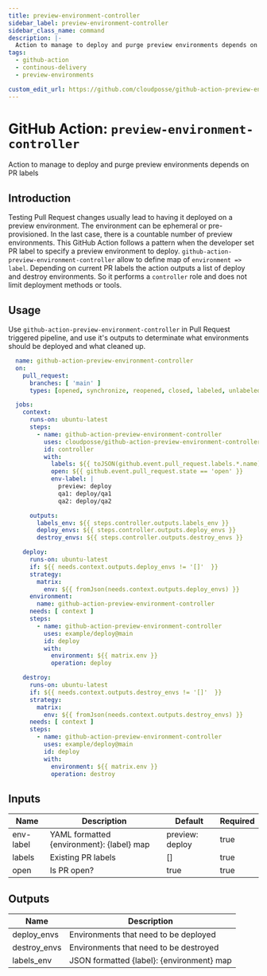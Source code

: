 ```yaml
---
title: preview-environment-controller
sidebar_label: preview-environment-controller
sidebar_class_name: command
description: |-
  Action to manage to deploy and purge preview environments depends on PR labels
tags:
  - github-action
  - continous-delivery
  - preview-environments

custom_edit_url: https://github.com/cloudposse/github-action-preview-environment-controller/blob/main/README.yaml
---
```


# GitHub Action: `preview-environment-controller`
Action to manage to deploy and purge preview environments depends on PR labels




## Introduction

Testing Pull Request changes usually lead to having it deployed on a preview environment.
The environment can be ephemeral or pre-provisioned. In the last case, there is a countable number of preview environments.
This GitHub Action follows a pattern when the developer set PR label to specify a preview environment to deploy.
`github-action-preview-environment-controller` allow to define map of `environment => label`.
Depending on current PR labels the action outputs a list of deploy and destroy environments.
So it performs a `controller` role and does not limit deployment methods or tools.



## Usage

Use `github-action-preview-environment-controller` in Pull Request triggered pipeline, and use it's outputs to determinate
what environments should be deployed and what cleaned up.

```yaml
  name: github-action-preview-environment-controller
  on:
    pull_request:
      branches: [ 'main' ]
      types: [opened, synchronize, reopened, closed, labeled, unlabeled]

  jobs:
    context:
      runs-on: ubuntu-latest
      steps:
        - name: github-action-preview-environment-controller
          uses: cloudposse/github-action-preview-environment-controller@main
          id: controller
          with:
            labels: ${{ toJSON(github.event.pull_request.labels.*.name) }}
            open: ${{ github.event.pull_request.state == 'open' }}
            env-label: |
              preview: deploy
              qa1: deploy/qa1
              qa2: deploy/qa2

      outputs:
        labels_env: ${{ steps.controller.outputs.labels_env }}
        deploy_envs: ${{ steps.controller.outputs.deploy_envs }}
        destroy_envs: ${{ steps.controller.outputs.destroy_envs }}

    deploy:
      runs-on: ubuntu-latest
      if: ${{ needs.context.outputs.deploy_envs != '[]'  }}
      strategy:
        matrix:
          env: ${{ fromJson(needs.context.outputs.deploy_envs) }}
      environment:
        name: github-action-preview-environment-controller
      needs: [ context ]
      steps:
        - name: github-action-preview-environment-controller
          uses: example/deploy@main
          id: deploy
          with:
            environment: ${{ matrix.env }}
            operation: deploy

    destroy:
      runs-on: ubuntu-latest
      if: ${{ needs.context.outputs.destroy_envs != '[]'  }}
      strategy:
        matrix:
          env: ${{ fromJson(needs.context.outputs.destroy_envs) }}
      needs: [ context ]
      steps:
        - name: github-action-preview-environment-controller
          uses: example/deploy@main
          id: deploy
          with:
            environment: ${{ matrix.env }}
            operation: destroy
```






<!-- markdownlint-disable -->

## Inputs

| Name | Description | Default | Required |
|------|-------------|---------|----------|
| env-label | YAML formatted {environment}: {label} map  | preview: deploy<br/> | true |
| labels | Existing PR labels | [] | true |
| open | Is PR open? | true | true |


## Outputs

| Name | Description |
|------|-------------|
| deploy\_envs | Environments that need to be deployed |
| destroy\_envs | Environments that need to be destroyed |
| labels\_env | JSON formatted {label}: {environment} map |
<!-- markdownlint-restore -->

